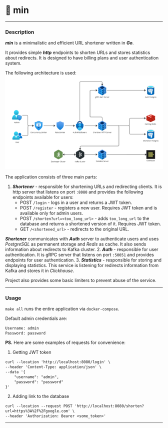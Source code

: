 # 💨 min

---
### Description

**_min_** is a minimalistic and efficient URL shortener written in _**Go**_. 

It provides simple **_http_** endpoints to shorten URLs and stores statistics about redirects. It is designed to have billing plans and user authentication system.

The following architecture is used:
![img.png](img.png)

The application consists of three main parts:
1. **_Shortener_** - responsible for shortening URLs and redirecting clients. It is http server that listens on port `:8080` and provides the following endpoints available for users:
   - POST `/login` - logs in a user and returns a JWT token.
   - POST `/register` - registers a new user. Requires JWT token and is available only for admin users.
   - POST `/shorten?url=<too_long_url>` - adds `too_long_url` to the database and returns a shortened version of it. Requires JWT token.
   - GET `/<shortened_url>` - redirects to the original URL.
   
**_Shortener_** communicates with **_Auth_** server to authenticate users and uses _PostgreSQL_ as permanent storage and _Redis_ as cache. It also sends information about redirects to Kafka cluster.
2. **_Auth_** - responsible for user authentication. It is gRPC server that listens on port `:50051` and provides endpoints for user authentication.
3. **_Statistics_** - responsible for storing and displaying statistics. This service is listening for redirects information from Kafka and stores it in _Clickhouse_.

Project also provides some basic limiters to prevent abuse of the service.

---
### Usage

`make all` runs the entire application via `docker-compose`.

Default admin credentials are:
```
Username: admin
Password: password
```
**PS.** Here are some examples of requests for convenience:

1. Getting JWT token
```
curl --location 'http://localhost:8080/login' \
--header 'Content-Type: application/json' \
--data '{
    "username": "admin",
    "password": "password"
}'
```

2. Adding link to the database
```
curl --location --request POST 'http://localhost:8080/shorten?url=https%3A%2F%2Fgoogle.com' \
--header 'Authorization: Bearer <some_token>'
```

---